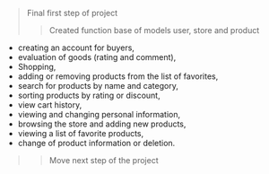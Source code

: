 > Final first step of project
>
> > Created function base of models user, store and product

- creating an account for buyers,
- evaluation of goods (rating and comment),
- Shopping,
- adding or removing products from the list of favorites,
- search for products by name and category,
- sorting products by rating or discount,
- view cart history,
- viewing and changing personal information,
- browsing the store and adding new products,
- viewing a list of favorite products,
- change of product information or deletion.

> > Move next step of the project
